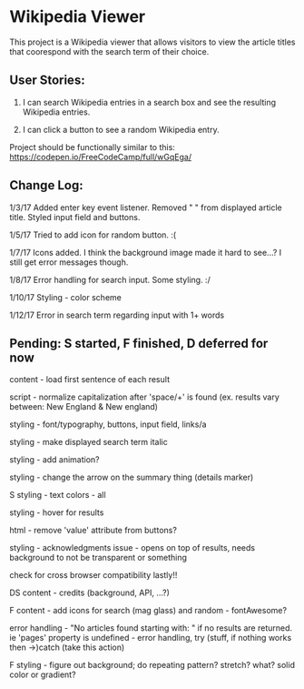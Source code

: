# Wikipedia Viewer
This project is a Wikipedia viewer that allows visitors to view the article titles that coorespond with the search term of their choice.

User Stories:
--
1. I can search Wikipedia entries in a search box and see the resulting Wikipedia entries.


2. I can click a button to see a random Wikipedia entry.

Project should be functionally similar to this:
<https://codepen.io/FreeCodeCamp/full/wGqEga/>

Change Log:
--
1/3/17 Added enter key event listener. Removed " " from displayed article title. Styled input field and buttons.

1/5/17 Tried to add icon for random button. :( 

1/7/17 Icons added. I think the background image made it hard to see...? I still get error messages though.

1/8/17 Error handling for search input. Some styling. :/

1/10/17 Styling - color scheme

1/12/17 Error in search term regarding input with 1+ words

Pending: S started, F finished, D deferred for now
--

content - load first sentence of each result

script - normalize capitalization after 'space/+' is found (ex. results vary between: New England & New england)

styling - font/typography, buttons, input field, links/a

styling - make displayed search term italic

styling - add animation?

styling - change the arrow on the summary thing (details marker)

S styling - text colors - all

styling - hover for results

html - remove 'value' attribute from buttons?

styling - acknowledgments issue - opens on top of results, needs background to not be transparent or something

check for cross browser compatibility lastly!! 

DS content - credits (background, API, ...?)

F content - add icons for search (mag glass) and random - fontAwesome?

error handling - "No articles found starting with: " if no results are returned. ie 'pages' property is undefined - error handling, try (stuff, if nothing works then ->)catch (take this action)

F styling - figure out background; do repeating pattern? stretch? what? solid color or gradient?
